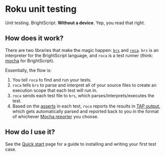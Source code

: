 # Roku unit testing

Unit testing. BrightScript. **Without a device**. Yep, you read that right.

## How does it work?

There are two libraries that make the magic happen: [`brs`](https://github.com/sjbarag/brs) and [`roca`](https://github.com/hulu/roca). `brs` is an interpreter for the BrightScript language, and `roca` is a test runner (think: [mocha](https://mochajs.org/) for BrightScript).

Essentially, the flow is:
1. You tell `roca` to find and run your tests.
1. `roca` tells `brs` to parse and interpret all of your source files to create an execution scope that each test will run in.
1. `roca` sends each test file to `brs`, which parses/interprets/executes the test.
1. Based on the [asserts](api/reference/asserts.md) in each test, `roca` reports the results in [TAP output](https://testanything.org/), which gets automatically parsed and reported back to you in the format of whichever [Mocha reporter](api/cli-options.md) you choose.

## How do I use it?

See the [Quick start](getting-started/quick-start.md.md) page for a guide to installing and writing your first test case.
